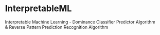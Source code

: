 # InterpretableML
Interpretable Machine Learning - Dominance Classifier Predictor Algorithm &amp; Reverse Pattern Prediction Recognition Algorithm
